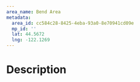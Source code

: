```yaml
---
area_name: Bend Area
metadata:
  area_id: cc584c28-8425-4eba-93a0-8e70941cd09e
  mp_id: ''
  lat: 44.5672
  lng: -122.1269
---
```

# Description
